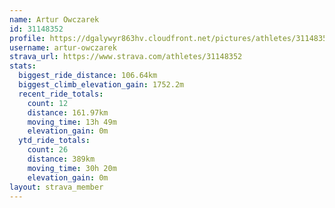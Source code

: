 ```yaml
---
name: Artur Owczarek
id: 31148352
profile: https://dgalywyr863hv.cloudfront.net/pictures/athletes/31148352/15906846/1/large.jpg
username: artur-owczarek
strava_url: https://www.strava.com/athletes/31148352
stats:
  biggest_ride_distance: 106.64km
  biggest_climb_elevation_gain: 1752.2m
  recent_ride_totals:
    count: 12
    distance: 161.97km
    moving_time: 13h 49m
    elevation_gain: 0m
  ytd_ride_totals:
    count: 26
    distance: 389km
    moving_time: 30h 20m
    elevation_gain: 0m
layout: strava_member
--- 
```

